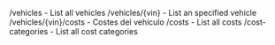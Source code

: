 /vehicles - List all vehicles
/vehicles/{vin} - List an specified vehicle
/vehicles/{vin}/costs - Costes del vehículo
/costs - List all costs
/cost-categories - List all cost categories

